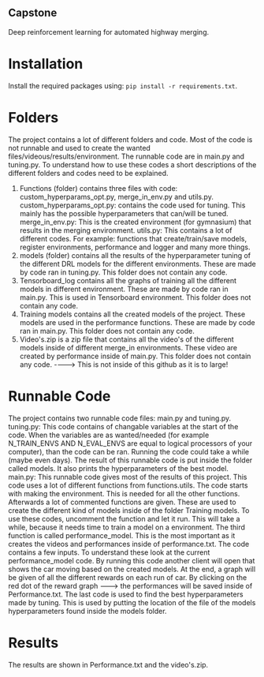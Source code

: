 ## Capstone
Deep reinforcement learning for automated highway merging.


# Installation
Install the required packages using: `pip install -r requirements.txt`.

# Folders
The project contains a lot of different folders and code. Most of the code is not runnable and used to create the wanted files/videous/results/environment. The runnable code are in main.py and tuning.py. To understand how to use these codes a short descriptions of the different folders and codes need to be explained.
1. Functions (folder) contains three files with code: custom_hyperparams_opt.py, merge_in_env.py and utils.py.
custom_hyperparams_opt.py: contains the code used for tuning. This mainly has the possible hyperparameters that can/will be tuned.
merge_in_env.py: This is the created environment (for gymnasium) that results in the merging environment.
utils.py: This contains a lot of different codes. For example: functions that create/train/save models, register environments, performance and logger and many more things.
2. models (folder) contains all the results of the hyperparameter tuning of the different DRL models for the different environments.  These are made by code ran in tuning.py. This folder does not contain any code.
3. Tensorboard_log contains all the graphs of training all the different models in different environment.  These are made by code ran in main.py. This is used in Tensorboard environment. This folder does not contain any code.
4. Training models contains all the created models of the project. These models are used in the performance functions. These are made by code ran in main.py. This folder does not contain any code.
5. Video's.zip is a zip file that contains all the video's of the different models inside of different merge_in environments. These video are created by performance inside of main.py. This folder does not contain any code. ----> This is not inside of this github as it is to large!


# Runnable Code
The project contains two runnable code files: main.py and tuning.py.
tuning.py: This code contains of changable variables at the start of the code. When the variables are as wanted/needed (for example N_TRAIN_ENVS AND N_EVAL_ENVS are equal to logical processors of your computer), than the code can be ran. Running the code could take a while (maybe even days). The result of this runnable code is put inside the folder called models. It also prints the hyperparameters of the best model.
main.py: This runnable code gives most of the results of this project. This code uses a lot of different functions from functions.utils. The code starts with making the environment. This is needed for all the other functions. Afterwards a lot of commented functions are given. These are used to create the different kind of models inside of the folder Training models. To use these codes, uncomment the function and let it run. This will take a while, because it needs time to train a model on a environment. The third function is called performance_model. This is the most important as it creates the videos and performances inside of performance.txt. The code contains a few inputs. To understand these look at the current performance_model code. By running this code another client will open that shows the car moving based on the created models. At the end, a graph will be given of all the different rewards on each run of car. By clicking on the red dot of the reward graph ---> the performances will be saved inside of Performance.txt. The last code is used to find the best hyperparameters made by tuning. This is used by putting the location of the file of the models hyperparameters found inside the models folder.

# Results
The results are shown in Performance.txt and the video's.zip.